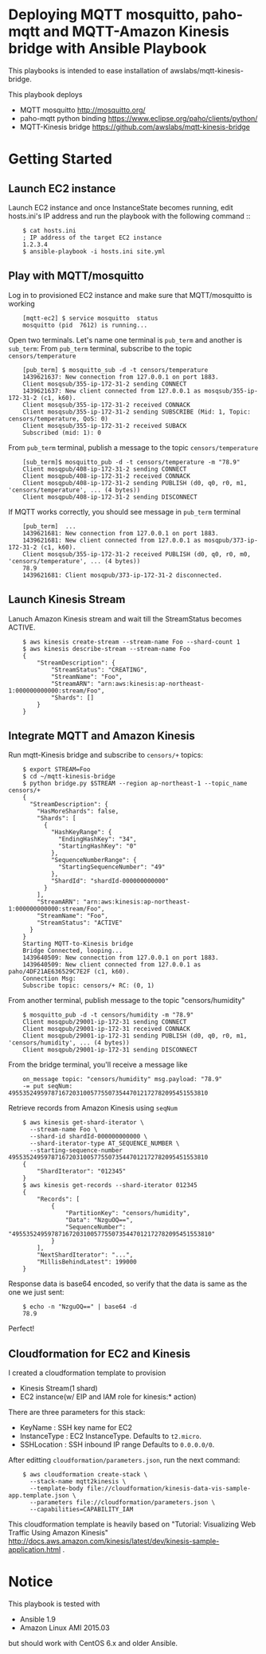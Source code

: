 Deploying MQTT mosquitto, paho-mqtt and MQTT-Amazon Kinesis bridge with Ansible Playbook
========================================================================================

This playbooks is intended to ease installation of awslabs/mqtt-kinesis-bridge.

This playbook deploys

- MQTT mosquitto http://mosquitto.org/
- paho-mqtt python binding https://www.eclipse.org/paho/clients/python/
- MQTT-Kinesis bridge https://github.com/awslabs/mqtt-kinesis-bridge

Getting Started
========================================================================================


Launch EC2 instance
----------------------------------------------------------------------------------------

Launch EC2 instance and once InstanceState becomes running, edit hosts.ini's IP address and 
run the playbook with the following command ::

        $ cat hosts.ini
        ; IP address of the target EC2 instance
        1.2.3.4
        $ ansible-playbook -i hosts.ini site.yml

Play with MQTT/mosquitto
----------------------------------------------------------------------------------------

Log in to provisioned EC2 instance and make sure that MQTT/mosquitto is working

        [mqtt-ec2] $ service mosquitto  status
        mosquitto (pid  7612) is running...

Open two terminals. Let's name one terminal is `pub_term` and another is `sub_term`:
From `pub_term` terminal, subscribe to the topic `censors/temperature`

        [pub_term] $ mosquitto_sub -d -t censors/temperature
        1439621637: New connection from 127.0.0.1 on port 1883.
        Client mosqsub/355-ip-172-31-2 sending CONNECT
        1439621637: New client connected from 127.0.0.1 as mosqsub/355-ip-172-31-2 (c1, k60).
        Client mosqsub/355-ip-172-31-2 received CONNACK
        Client mosqsub/355-ip-172-31-2 sending SUBSCRIBE (Mid: 1, Topic: censors/temperature, QoS: 0)
        Client mosqsub/355-ip-172-31-2 received SUBACK
        Subscribed (mid: 1): 0

From `pub_term` terminal, publish a message to the topic `censors/temperature`

        [sub_term]$ mosquitto_pub -d -t censors/temperature -m "78.9"
        Client mosqpub/408-ip-172-31-2 sending CONNECT
        Client mosqpub/408-ip-172-31-2 received CONNACK
        Client mosqpub/408-ip-172-31-2 sending PUBLISH (d0, q0, r0, m1, 'censors/temperature', ... (4 bytes))
        Client mosqpub/408-ip-172-31-2 sending DISCONNECT

If MQTT works correctly, you should see message in `pub_term` terminal

        [pub_term]  ...
        1439621681: New connection from 127.0.0.1 on port 1883.
        1439621681: New client connected from 127.0.0.1 as mosqpub/373-ip-172-31-2 (c1, k60).
        Client mosqsub/355-ip-172-31-2 received PUBLISH (d0, q0, r0, m0, 'censors/temperature', ... (4 bytes))
        78.9
        1439621681: Client mosqpub/373-ip-172-31-2 disconnected.


Launch Kinesis Stream
----------------------------------------------------------------------------------------

Lanuch Amazon Kinesis stream and wait till the StreamStatus becomes ACTIVE.

        $ aws kinesis create-stream --stream-name Foo --shard-count 1
        $ aws kinesis describe-stream --stream-name Foo
        {
            "StreamDescription": {
                "StreamStatus": "CREATING",
                "StreamName": "Foo",
                "StreamARN": "arn:aws:kinesis:ap-northeast-1:000000000000:stream/Foo",
                "Shards": []
            }
        }


Integrate MQTT and Amazon Kinesis
----------------------------------------------------------------------------------------

Run mqtt-Kinesis bridge and subscribe to `censors/+` topics:

        $ export STREAM=Foo
        $ cd ~/mqtt-kinesis-bridge
        $ python bridge.py $STREAM --region ap-northeast-1 --topic_name censors/+
        {
          "StreamDescription": {
            "HasMoreShards": false,
            "Shards": [
              {
                "HashKeyRange": {
                  "EndingHashKey": "34",
                  "StartingHashKey": "0"
                },
                "SequenceNumberRange": {
                  "StartingSequenceNumber": "49"
                },
                "ShardId": "shardId-000000000000"
              }
            ],
            "StreamARN": "arn:aws:kinesis:ap-northeast-1:000000000000:stream/Foo",
            "StreamName": "Foo",
            "StreamStatus": "ACTIVE"
          }
        }
        Starting MQTT-to-Kinesis bridge
        Bridge Connected, looping...
        1439640509: New connection from 127.0.0.1 on port 1883.
        1439640509: New client connected from 127.0.0.1 as paho/4DF21AE636529C7E2F (c1, k60).
        Connection Msg:
        Subscribe topic: censors/+ RC: (0, 1)

From another terminal, publish message to the topic "censors/humidity"

        $ mosquitto_pub -d -t censors/humidity -m "78.9"
        Client mosqpub/29001-ip-172-31 sending CONNECT
        Client mosqpub/29001-ip-172-31 received CONNACK
        Client mosqpub/29001-ip-172-31 sending PUBLISH (d0, q0, r0, m1, 'censors/humidity', ... (4 bytes))
        Client mosqpub/29001-ip-172-31 sending DISCONNECT

From the bridge terminal, you'll receive a message like

        on_message topic: "censors/humidity" msg.payload: "78.9"
        -= put seqNum: 49553524959787167203100577550735447012172782095451553810


Retrieve records from Amazon Kinesis using `seqNum`

        $ aws kinesis get-shard-iterator \
          --stream-name Foo \
          --shard-id shardId-000000000000 \
          --shard-iterator-type AT_SEQUENCE_NUMBER \
          --starting-sequence-number 49553524959787167203100577550735447012172782095451553810
        {
            "ShardIterator": "012345"
        }
        $ aws kinesis get-records --shard-iterator 012345
        {
            "Records": [
                {
                    "PartitionKey": "censors/humidity",
                    "Data": "NzguOQ==",
                    "SequenceNumber": "49553524959787167203100577550735447012172782095451553810"
                }
            ],
            "NextShardIterator": "...",
            "MillisBehindLatest": 199000
        }

Response data is base64 encoded, so verify that the data is same as the one we just sent:

        $ echo -n "NzguOQ==" | base64 -d
        78.9

Perfect!


Cloudformation for EC2 and Kinesis
----------------------------------------------------------------------------------------


I created a cloudformation template to provision

* Kinesis Stream(1 shard)
* EC2 instance(w/ EIP and IAM role for kinesis:* action)

There are three parameters for this stack:

* KeyName : SSH key name for EC2
* InstanceType : EC2 InstanceType. Defaults to `t2.micro`.
* SSHLocation : SSH inbound IP range Defaults to `0.0.0.0/0`.

After editting `cloudformation/parameters.json`, run the next command:

        $ aws cloudformation create-stack \
          --stack-name mqtt2kinesis \
          --template-body file://cloudformation/kinesis-data-vis-sample-app.template.json \
          --parameters file://cloudformation/parameters.json \
          --capabilities=CAPABILITY_IAM

This cloudformation template is heavily based on "Tutorial: Visualizing Web Traffic Using Amazon Kinesis" http://docs.aws.amazon.com/kinesis/latest/dev/kinesis-sample-application.html .

Notice
========================================================================================

This playbook is tested with

- Ansible 1.9
- Amazon Linux AMI 2015.03

but should work with CentOS 6.x and older Ansible.

